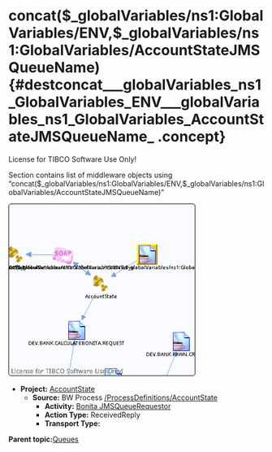 # concat\(\$\_globalVariables/ns1:GlobalVariables/ENV,\$\_globalVariables/ns1:GlobalVariables/AccountStateJMSQueueName\) {#destconcat___globalVariables_ns1_GlobalVariables_ENV___globalVariables_ns1_GlobalVariables_AccountStateJMSQueueName_ .concept}

License for TIBCO Software Use Only!

Section contains list of middleware objects using “concat\(\$\_globalVariables/ns1:GlobalVariables/ENV,\$\_globalVariables/ns1:GlobalVariables/AccountStateJMSQueueName\)”

![](dest_Id90.png)

-   **Project:** [AccountState](../projs/AccountState.md)
    -   **Source:**  BW Process [/ProcessDefinitions/AccountState](../../../projects/AccountState/ProcessDefinitions/AccountState.process.md)
        -   **Activity:** [Bonita JMSQueueRequestor](../projs/act_88.md)
        -   **Action Type:** ReceivedReply
        -   **Transport Type:**

**Parent topic:**[Queues](../../../crossref/dest/msgs/Group_Id152.md)


